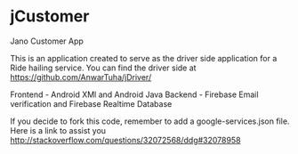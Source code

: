# jCustomer
Jano Customer App

This is an application created to serve as the driver side application for a Ride hailing service. 
You can find the driver side at https://github.com/AnwarTuha/jDriver/

Frontend - Android XMl and Android Java
Backend - Firebase Email verification and Firebase Realtime Database

If you decide to fork this code, remember to add a google-services.json file. 
Here is a link to assist you http://stackoverflow.com/questions/32072568/ddg#32078958
